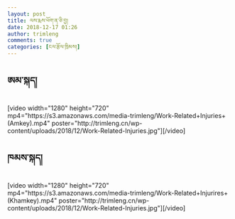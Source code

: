 ```yaml
---
layout: post
title: ལས་རྨས་ཕོག་ན་ཅི་བྱ།
date: 2018-12-17 01:26
author: trimleng
comments: true
categories: [ངལ་རྩོལ་ཁྲིམས།]
---
```

<!-- wp:heading -->
<h2>ཨམ་སྐད།</h2>
<!-- /wp:heading -->

<!-- wp:html -->
<p>[video width="1280" height="720" mp4="https://s3.amazonaws.com/media-trimleng/Work-Related+Injuries+(Amkey).mp4" poster="http://trimleng.cn/wp-content/uploads/2018/12/Work-Related-Injuries.jpg"][/video]</p>
<!-- /wp:html -->

<!-- wp:heading -->
<h2>ཁམས་སྐད།</h2>
<!-- /wp:heading -->

<!-- wp:html -->
<p>[video width="1280" height="720" mp4="https://s3.amazonaws.com/media-trimleng/Work-Related+Injurires+(Khamkey).mp4" poster="http://trimleng.cn/wp-content/uploads/2018/12/Work-Related-Injuries.jpg"][/video]</p>
<!-- /wp:html -->
